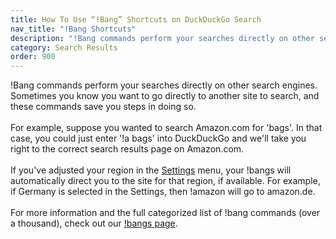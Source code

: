 ```yaml
---
title: How To Use “!Bang” Shortcuts on DuckDuckGo Search
nav_title: "!Bang Shortcuts"
description: "!Bang commands perform your searches directly on other search engines. Learn how to use these powerful shortcuts on DuckDuckGo Private Search."
category: Search Results
order: 900
---
```


<p>
    !Bang commands perform your searches directly on other search engines.
    Sometimes you know you want to go directly to another site to search, and
    these commands save you steps in doing so.<br /><br />
    For example, suppose you wanted to search Amazon.com for 'bags'. In that case,
    you could just enter '!a bags' into DuckDuckGo and we'll take you right to the
    correct search results page on Amazon.com.<br /><br />
    If you've adjusted your region in the
    <a href="https://duckduckgo.com/settings">Settings</a> menu, your !bangs will
    automatically direct you to the site for that region, if available. For
    example, if Germany is selected in the Settings, then !amazon will go to
    amazon.de.<br /><br />
    For more information and the full categorized list of !bang commands (over a
    thousand), check out our
    <a href="https://duckduckgo.com/bangs">!bangs page</a>.
</p>
